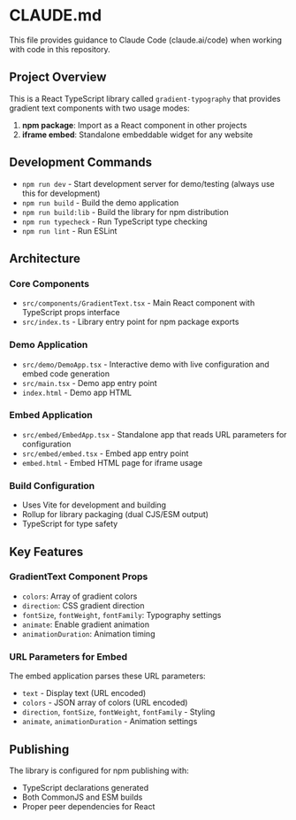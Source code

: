 # CLAUDE.md

This file provides guidance to Claude Code (claude.ai/code) when working with code in this repository.

## Project Overview

This is a React TypeScript library called `gradient-typography` that provides gradient text components with two usage modes:
1. **npm package**: Import as a React component in other projects
2. **iframe embed**: Standalone embeddable widget for any website

## Development Commands

- `npm run dev` - Start development server for demo/testing (always use this for development)
- `npm run build` - Build the demo application
- `npm run build:lib` - Build the library for npm distribution
- `npm run typecheck` - Run TypeScript type checking
- `npm run lint` - Run ESLint

## Architecture

### Core Components
- `src/components/GradientText.tsx` - Main React component with TypeScript props interface
- `src/index.ts` - Library entry point for npm package exports

### Demo Application
- `src/demo/DemoApp.tsx` - Interactive demo with live configuration and embed code generation
- `src/main.tsx` - Demo app entry point
- `index.html` - Demo app HTML

### Embed Application
- `src/embed/EmbedApp.tsx` - Standalone app that reads URL parameters for configuration
- `src/embed/embed.tsx` - Embed app entry point
- `embed.html` - Embed HTML page for iframe usage

### Build Configuration
- Uses Vite for development and building
- Rollup for library packaging (dual CJS/ESM output)
- TypeScript for type safety

## Key Features

### GradientText Component Props
- `colors`: Array of gradient colors
- `direction`: CSS gradient direction
- `fontSize`, `fontWeight`, `fontFamily`: Typography settings
- `animate`: Enable gradient animation
- `animationDuration`: Animation timing

### URL Parameters for Embed
The embed application parses these URL parameters:
- `text` - Display text (URL encoded)
- `colors` - JSON array of colors (URL encoded)
- `direction`, `fontSize`, `fontWeight`, `fontFamily` - Styling
- `animate`, `animationDuration` - Animation settings

## Publishing

The library is configured for npm publishing with:
- TypeScript declarations generated
- Both CommonJS and ESM builds
- Proper peer dependencies for React